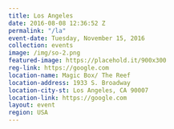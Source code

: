 ```yaml
---
title: Los Angeles
date: 2016-08-08 12:36:52 Z
permalink: "/la"
event-date: Tuesday, November 15, 2016
collection: events
image: /img/so-2.png
featured-image: https://placehold.it/900x300
reg-link: https://google.com
location-name: Magic Box/ The Reef
location-address: 1933 S. Broadway
location-city-st: Los Angeles, CA 90007
location-link: https://google.com
layout: event
region: USA
---
```


